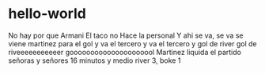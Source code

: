 # hello-world
No hay por que
Armani
El taco no
Hace la personal
Y ahi se va, se va se viene martinez para el gol y va el tercero y va el tercero
y gol de river gol de riveeeeeeeeeeer
gooooooooooooooooooool
Martinez liquida el partido señoras y señores
16 minutos y medio
river 3, boke 1
